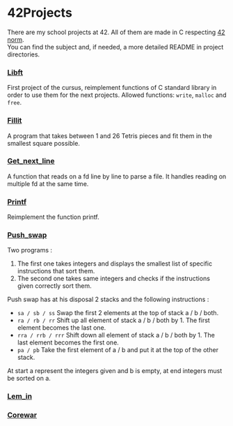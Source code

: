<h1>42Projects</h1>

There are my school projects at 42.
All of them are made in C respecting [42 norm](https://github.com/lalves42/Files/blob/master/norm.pdf).  
You can find the subject and, if needed, a more detailed README in project directories.


### [Libft](https://github.com/lalves42/42Projects/tree/master/Libft)
First project of the cursus, reimplement functions of C standard library in order to use them for the next projects.
Allowed functions: `write`, `malloc` and `free`.


### [Fillit](https://github.com/lalves42/42Projects/tree/master/Fillit)
A program that takes between 1 and 26 Tetris pieces and fit them in the smallest square possible.


### [Get_next_line](https://github.com/lalves42/42Projects/tree/master/Gnl)
A function that reads on a fd line by line to parse a file. It handles reading on multiple fd at the same time.


### [Printf](https://github.com/lalves42/42Projects/tree/master/Printf)
Reimplement the function printf.


### [Push_swap](https://github.com/lalves42/42Projects/tree/master/Push_Swap)
Two programs :
1. The first one takes integers and displays the smallest list of specific instructions that sort them.
2. The second one takes same integers and checks if the instructions given correctly sort them.

Push swap has at his disposal 2 stacks and the following instructions :
* `sa / sb / ss`      Swap the first 2 elements at the top of stack a / b / both.
* `ra / rb / rr`      Shift up all element of stack a / b / both by 1. The first element becomes the last one.
* `rra / rrb / rrr`   Shift down all element of stack a / b / both by 1. The last element becomes the first one.
* `pa / pb`           Take the first element of a / b and put it at the top of the other stack.

At start a represent the integers given and b is empty, at end integers must be sorted on a.


### [Lem_in](https://github.com/lalves42/42Projects/tree/master/Lem_In)


### [Corewar](https://github.com/lalves42/42Projects/tree/master/Corewar)